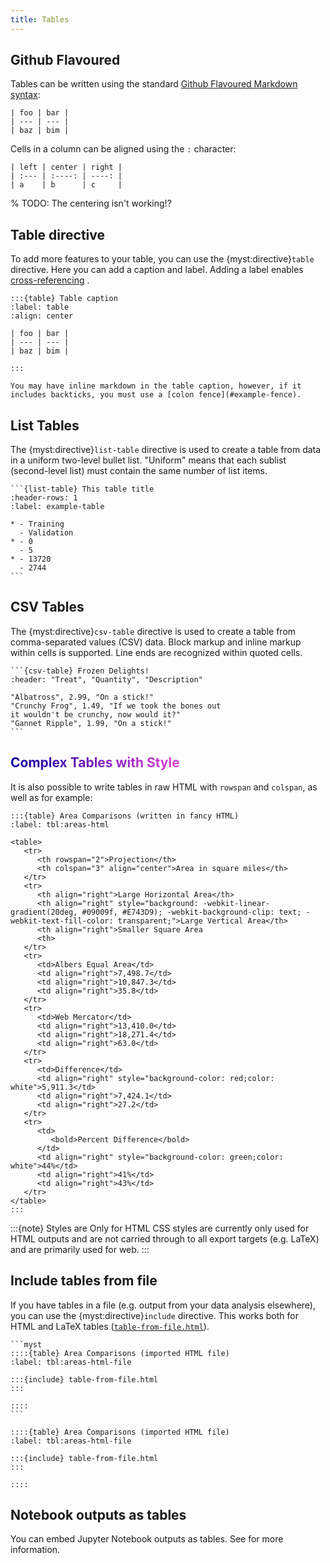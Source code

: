 ```yaml
---
title: Tables
---
```


## Github Flavoured

Tables can be written using the standard [Github Flavoured Markdown syntax](https://github.github.com/gfm/#tables-extension-):

```{myst}
| foo | bar |
| --- | --- |
| baz | bim |
```

Cells in a column can be aligned using the `:` character:

```{myst}
| left | center | right |
| :--- | :----: | ----: |
| a    | b      | c     |
```

% TODO: The centering isn't working!?

## Table directive

To add more features to your table, you can use the {myst:directive}`table` directive. Here you can add a caption and label. Adding a label enables [cross-referencing](cross-references.md) .

```{myst}
:::{table} Table caption
:label: table
:align: center

| foo | bar |
| --- | --- |
| baz | bim |

:::
```

```{note}
You may have inline markdown in the table caption, however, if it includes backticks, you must use a [colon fence](#example-fence).
```

## List Tables

The {myst:directive}`list-table` directive is used to create a table from data in a uniform two-level bullet list.
"Uniform" means that each sublist (second-level list) must contain the same number of list items.

````{myst}
```{list-table} This table title
:header-rows: 1
:label: example-table

* - Training
  - Validation
* - 0
  - 5
* - 13720
  - 2744
```
````

## CSV Tables

The {myst:directive}`csv-table` directive is used to create a table from comma-separated values (CSV) data.
Block markup and inline markup within cells is supported. Line ends are recognized within quoted cells.

````{myst}
```{csv-table} Frozen Delights!
:header: "Treat", "Quantity", "Description"

"Albatross", 2.99, "On a stick!"
"Crunchy Frog", 1.49, "If we took the bones out
it wouldn't be crunchy, now would it?"
"Gannet Ripple", 1.99, "On a stick!"
```
````

## <span style="background: -webkit-linear-gradient(20deg, #09009f, #E743D9); -webkit-background-clip: text; -webkit-text-fill-color: transparent;">Complex Tables with Style</span>

It is also possible to write tables in raw HTML with `rowspan` and `colspan`, as well as for example:

```{myst}
:::{table} Area Comparisons (written in fancy HTML)
:label: tbl:areas-html

<table>
   <tr>
      <th rowspan="2">Projection</th>
      <th colspan="3" align="center">Area in square miles</th>
   </tr>
   <tr>
      <th align="right">Large Horizontal Area</th>
      <th align="right" style="background: -webkit-linear-gradient(20deg, #09009f, #E743D9); -webkit-background-clip: text; -webkit-text-fill-color: transparent;">Large Vertical Area</th>
      <th align="right">Smaller Square Area
      <th>
   </tr>
   <tr>
      <td>Albers Equal Area</td>
      <td align="right">7,498.7</td>
      <td align="right">10,847.3</td>
      <td align="right">35.8</td>
   </tr>
   <tr>
      <td>Web Mercator</td>
      <td align="right">13,410.0</td>
      <td align="right">18,271.4</td>
      <td align="right">63.0</td>
   </tr>
   <tr>
      <td>Difference</td>
      <td align="right" style="background-color: red;color: white">5,911.3</td>
      <td align="right">7,424.1</td>
      <td align="right">27.2</td>
   </tr>
   <tr>
      <td>
         <bold>Percent Difference</bold>
      </td>
      <td align="right" style="background-color: green;color: white">44%</td>
      <td align="right">41%</td>
      <td align="right">43%</td>
   </tr>
</table>
:::
```

:::{note} Styles are Only for HTML
CSS styles are currently only used for HTML outputs and are not carried through to all export targets (e.g. LaTeX) and are primarily used for web.
:::

## Include tables from file

If you have tables in a file (e.g. output from your data analysis elsewhere), you can use the {myst:directive}`include` directive. This works both for HTML and LaTeX tables ([`table-from-file.html`](table-from-file.html)).

````{card}
```myst
::::{table} Area Comparisons (imported HTML file)
:label: tbl:areas-html-file

:::{include} table-from-file.html
:::

::::
```

::::{table} Area Comparisons (imported HTML file)
:label: tbl:areas-html-file

:::{include} table-from-file.html
:::

::::
````

## Notebook outputs as tables

You can embed Jupyter Notebook outputs as tables.
See [](reuse-jupyter-outputs.md) for more information.
